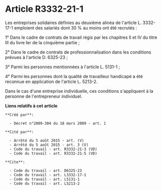 # Article R3332-21-1

Les entreprises solidaires définies au deuxième alinéa de l'article L. 3332-17-1 emploient des salariés dont 30 % au moins
ont été recrutés : 

1° Dans le cadre de contrats de travail régis par les chapitres II et IV du titre III du livre Ier de la cinquième partie ; 

2° Dans le cadre de contrats de professionnalisation dans les conditions prévues à l'article D. 6325-23 ; 

3° Parmi les personnes mentionnées à l'article L. 5131-1 ; 

4° Parmi les personnes dont la qualité de travailleur handicapé a été reconnue en application de l'article L. 5213-2. 

Dans le cas d'une entreprise individuelle, ces conditions s'appliquent à la personne de l'entrepreneur individuel.

**Liens relatifs à cet article**

	**Créé par**:

	  - Décret n°2009-304 du 18 mars 2009 - art. 1

	**Cité par**:

	  - Arrêté du 5 août 2015 - art. (V)
	  - Arrêté du 5 août 2015 - art. 3 (V)
	  - Code du travail - art. R3332-21-3 (VD)
	  - Code du travail - art. R3332-21-5 (VD)

	**Cite**:

	  - Code du travail - art. D6325-23
	  - Code du travail - art. L3332-17-1
	  - Code du travail - art. L5131-1
	  - Code du travail - art. L5213-2
